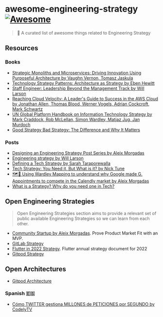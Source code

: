 # awesome-engineering-strategy [![Awesome](https://cdn.rawgit.com/sindresorhus/awesome/d7305f38d29fed78fa85652e3a63e154dd8e8829/media/badge.svg)](https://github.com/sindresorhus/awesome)

> 🎉 A curated list of awesome things related to Engineering Strategy

<!-- md-parser-start -->
## Resources

### Books

- [Strategic Monoliths and Microservices: Driving Innovation Using Purposeful Architecture by Vaughn Vernon, Tomasz Jaskula ](https://www.goodreads.com/book/show/55782292-strategic-monoliths-and-microservices)
- [Technology Strategy Patterns: Architecture as Strategy by  Eben Hewitt](https://www.goodreads.com/book/show/42414767-technology-strategy-patterns)
- [Staff Engineer: Leadership Beyond the Management Track by Will Larson](https://www.goodreads.com/book/show/56481725-staff-engineer)
- [Reaching Cloud Velocity: A Leader's Guide to Success in the AWS Cloud by  Jonathan Allen, Thomas Blood, Werner Vogels, Adrian Cockcroft, Mark Schwartz](https://www.goodreads.com/book/show/53503300-reaching-cloud-velocity)
- [UN Global Platform Handbook on Information Technology Strategy by  Mark Craddock, Rob McLellan, Simon Wardley, Matjaz Jug, Jan Murdoch](https://www.goodreads.com/book/show/55047345-un-global-platform-handbook-on-information-technology-strategy)
- [Good Strategy Bad Strategy: The Difference and Why It Matters](https://www.goodreads.com/en/book/show/11721966)

### Posts

- [Designing an Engineering Strategy Post Series by Aleix Morgadas](https://learnings.aleixmorgadas.dev/p/designing-an-engineering-strategy)
- [Engineering strategy by Will Larson](https://lethain.com/engineering-strategy/)
- [Defining a Tech Strategy by Sarah Taraporewalla](https://sarahtaraporewalla.com/agile/design/architecture/Defining-a-Tech-Strategy)
- [Tech Strategy: You Need it, But What is it? by Nick Tune](https://medium.com/nick-tune-tech-strategy-blog/tech-strategy-you-need-it-but-what-is-it-af292421e422)
- [🗺🧭 Using Wardley Mapping to understand why Google made G. Appointments to compete in the Calendly market by Aleix Morgadas](https://learnings.aleixmorgadas.dev/p/-using-wardley-mapping-to-understand)
- [What is a Strategy? Why do you need one in Tech?](https://www.linkedin.com/pulse/what-strategy-why-do-you-need-one-tech-rui-felgueiras)

## Open Engineering Strategies

> Open Engineering Strategies section aims to provide a relevant set of public available Engineering Strategies so we can learn from each other.

- [Community Startup by Aleix Morgadas](https://learnings.aleixmorgadas.dev/p/community-startup-engineering-strategy?s=w). Prove Product Market Fit with an MVP.
- [GitLab Strategy](https://about.gitlab.com/company/strategy/)
- [Flutter in 2022 Strategy](https://flutter.dev/go/strategy-2022). Flutter annual strategy document for 2022
- [Gitpod Strategy](https://gitpod.notion.site/Gitpod-s-Direction-be35d064c0704fbda61c542b84e07ef6)

## Open Architectures

- [Gitpod Architecture](https://gitpod.notion.site/Architecture-0e39e570b10f4e8ba7b259629ee3cb74#496a63099c8e430291de3fb9576525f6)

### Spanish 🇪🇸

- [Cómo TWITTER gestiona MILLONES de PETICIONES por SEGUNDO by CodelyTV](https://www.youtube.com/watch?v=6o0usvW5bqY)
